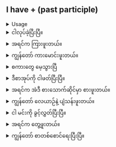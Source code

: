 ## I have + (past participle)

<details>
<summary>Usage</summary>
တစ်ဖန် 'ငါ' သည် ပိုင်ဆိုင်မှု သို့မဟုတ် ရယူထားသည့် အရာတစ်ခုကို ဖော်ပြသည်။ ယခင်ပါဝင်မှုတစ်ခုကို ပေါင်းထည့်ခြင်းဖြင့် သင်သည် အတိတ်တစ်ခုအကြောင်း သို့မဟုတ် သင်လုပ်ဆောင်ခဲ့သော ပြီးမြောက်သည့်လုပ်ဆောင်ချက်ကို တစ်စုံတစ်ဦးကို အသိပေးနေခြင်းဖြစ်သည်။
Again, 'I have' shows possession or something acquired. By adding a past participle you are informing someone of a past or completed action done by you.
</details>

<details>
<summary>ငါလုပ်ခဲ့ပြီးပြီ။</summary>
"I have done it."
</details>
<details>
<summary>အရင်က ကြားဖူးတယ်။</summary>

"I have heard that before."
</details>
<details>
<summary>ကျွန်တော် ကားမောင်းဖူးတယ်။</summary>

"I have driven a car."
</details>
<details>
<summary>စကားတွေ မေ့သွားပြီ</summary>

"I have forgotten the words."
</details>
<details>
<summary>ဒီစာအုပ်ကို ငါဖတ်ပြီးပြီ။</summary>

"I have read that book."
</details>
<details>
<summary>အရင်က အဲဒီ စားသောက်ဆိုင်မှာ စားဖူးတယ်။</summary>

"I have eaten at that restaurant before."
</details>
<details>
<summary>ကျွန်တော် လေယာဉ်နဲ့ ပျံသန်းဖူးတယ်။</summary>

"I have flown in an airplane."
</details>
<details>
<summary>ငါ မင်းကို ခွင့်လွှတ်ပြီးပြီ။</summary>

"I have forgiven you."
</details>
<details>
<summary>အရင်က တွေ့ဖူးတယ်။</summary>

"I have seen you before."
</details>
<details>
<summary>ကျွန်တော် စာတစ်စောင်ရေးပြီးပြီ။</summary>

"I have written a letter."
</details>
